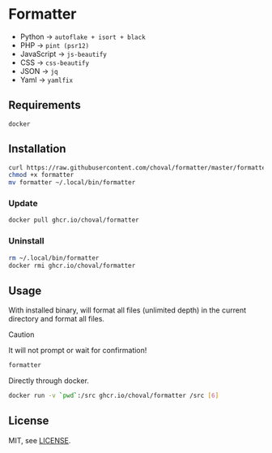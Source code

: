 
# Formatter

- Python -> `autoflake + isort + black`
- PHP -> `pint (psr12)`
- JavaScript -> `js-beautify`
- CSS -> `css-beautify`
- JSON -> `jq`
- Yaml -> `yamlfix`


## Requirements

```
docker
```


## Installation

```sh
curl https://raw.githubusercontent.com/choval/formatter/master/formatter
chmod +x formatter
mv formatter ~/.local/bin/formatter
```

### Update

```sh
docker pull ghcr.io/choval/formatter
```

### Uninstall

```sh
rm ~/.local/bin/formatter
docker rmi ghcr.io/choval/formatter
```

## Usage

With installed binary, will format all files (unlimited depth) in the 
current directory and format all files.

> [!CAUTION]
> It will not prompt or wait for confirmation!


```sh
formatter
```

Directly through docker.

```sh
docker run -v `pwd`:/src ghcr.io/choval/formatter /src [6]
```

## License

MIT, see [LICENSE](./LICENSE).
